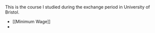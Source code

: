 This is the course I studied during the exchange period in University of Bristol. 

- [[Minimum Wage]]
- 